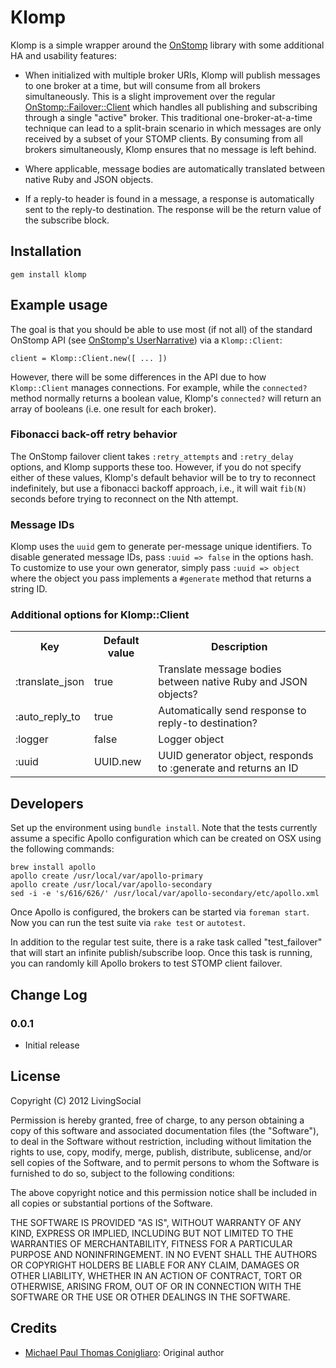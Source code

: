 # Klomp

Klomp is a simple wrapper around the [OnStomp](https://github.com/meadvillerb/onstomp/)
library with some additional HA and usability features:

* When initialized with multiple broker URIs, Klomp will publish messages to
one broker at a time, but will consume from all brokers simultaneously. This is
a slight improvement over the regular [OnStomp::Failover::Client](http://mdvlrb.com/onstomp/OnStomp/Failover/Client.html)
which handles all publishing and subscribing through a single "active" broker.
This traditional one-broker-at-a-time technique can lead to a split-brain
scenario in which messages are only received by a subset of your STOMP clients.
By consuming from all brokers simultaneously, Klomp ensures that no message is
left behind.

* Where applicable, message bodies are automatically translated between native
Ruby and JSON objects.

* If a reply-to header is found in a message, a response is automatically
sent to the reply-to destination. The response will be the return value of the
subscribe block.

## Installation

    gem install klomp

## Example usage

The goal is that you should be able to use most (if not all) of the standard
OnStomp API (see [OnStomp's UserNarrative](https://github.com/meadvillerb/onstomp/blob/master/extra_doc/UserNarrative.md))
via a `Klomp::Client`:

    client = Klomp::Client.new([ ... ])

However, there will be some differences in the API due to how `Klomp::Client`
manages connections. For example, while the `connected?` method normally
returns a boolean value, Klomp's `connected?` will return an array of booleans
(i.e. one result for each broker).

### Fibonacci back-off retry behavior

The OnStomp failover client takes `:retry_attempts` and `:retry_delay` options,
and Klomp supports these too. However, if you do not specify either of these
values, Klomp's default behavior will be to try to reconnect indefinitely, but
use a fibonacci backoff approach, i.e., it will wait `fib(N)` seconds before
trying to reconnect on the Nth attempt.

### Message IDs

Klomp uses the `uuid` gem to generate per-message unique identifiers. To disable
generated message IDs, pass `:uuid => false` in the options hash. To customize
to use your own generator, simply pass `:uuid => object` where the object you
pass implements a `#generate` method that returns a string ID.

### Additional options for Klomp::Client

<table>
  <tr>
    <th>Key</th>
    <th>Default value</th>
    <th>Description</th>
  </tr>
  <tr>
    <td>:translate_json</td>
    <td>true</td>
    <td>Translate message bodies between native Ruby and JSON objects?</td>
  </tr>
  <tr>
    <td>:auto_reply_to</td>
    <td>true</td>
    <td>Automatically send response to reply-to destination?</td>
  </tr>
  <tr>
    <td>:logger</td>
    <td>false</td>
    <td>Logger object</td>
  </tr>
  <tr>
  <td>:uuid</td>
  <td>UUID.new</td>
  <td>UUID generator object, responds to :generate and returns an ID</td>
  </tr>
</table>

## Developers

Set up the environment using `bundle install`. Note that the tests currently
assume a specific Apollo configuration which can be created on OSX using the
following commands:

    brew install apollo
    apollo create /usr/local/var/apollo-primary
    apollo create /usr/local/var/apollo-secondary
    sed -i -e 's/616/626/' /usr/local/var/apollo-secondary/etc/apollo.xml

Once Apollo is configured, the brokers can be started via `foreman start`. Now
you can run the test suite via `rake test` or `autotest`.

In addition to the regular test suite, there is a rake task called
"test_failover" that will start an infinite publish/subscribe loop. Once this
task is running, you can randomly kill Apollo brokers to test STOMP client
failover.

## Change Log

### 0.0.1

* Initial release

## License

Copyright (C) 2012 LivingSocial

Permission is hereby granted, free of charge, to any person obtaining a copy of
this software and associated documentation files (the "Software"), to deal in
the Software without restriction, including without limitation the rights to
use, copy, modify, merge, publish, distribute, sublicense, and/or sell copies
of the Software, and to permit persons to whom the Software is furnished to do
so, subject to the following conditions:

The above copyright notice and this permission notice shall be included in all
copies or substantial portions of the Software.

THE SOFTWARE IS PROVIDED "AS IS", WITHOUT WARRANTY OF ANY KIND, EXPRESS OR
IMPLIED, INCLUDING BUT NOT LIMITED TO THE WARRANTIES OF MERCHANTABILITY,
FITNESS FOR A PARTICULAR PURPOSE AND NONINFRINGEMENT. IN NO EVENT SHALL THE
AUTHORS OR COPYRIGHT HOLDERS BE LIABLE FOR ANY CLAIM, DAMAGES OR OTHER
LIABILITY, WHETHER IN AN ACTION OF CONTRACT, TORT OR OTHERWISE, ARISING FROM,
OUT OF OR IN CONNECTION WITH THE SOFTWARE OR THE USE OR OTHER DEALINGS IN THE
SOFTWARE.

## Credits

* [Michael Paul Thomas Conigliaro](http://conigliaro.org): Original author
